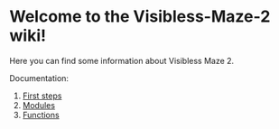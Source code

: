 # Welcome to the Visibless-Maze-2 wiki!
Here you can find some information about Visibless Maze 2.

Documentation:
1. [First steps](https://github.com/ProstoArtemka381/Visibless-Maze-2/blob/main/docs/First-Steps.md)
2. [Modules](https://github.com/ProstoArtemka381/Visibless-Maze-2/blob/main/docs/Modules.md)
3. [Functions](https://github.com/ProstoArtemka381/Visibless-Maze-2/blob/main/docs/Functions.md)
